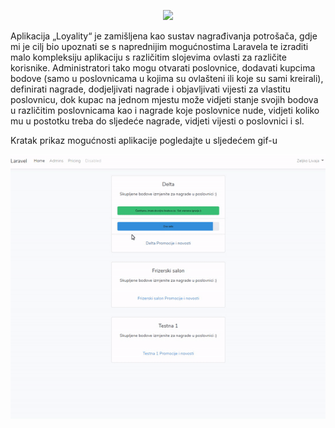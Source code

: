 <p align="center"><img src="https://res.cloudinary.com/dtfbvvkyp/image/upload/v1566331377/laravel-logolockup-cmyk-red.svg" width="400"></p>

Aplikacija „Loyality“ je
zamišljena kao sustav nagrađivanja potrošača, gdje mi je cilj bio upoznati se s naprednijim
mogućnostima Laravela te izraditi malo kompleksiju aplikaciju s različitim slojevima ovlasti za
različite korisnike. Administratori tako mogu otvarati poslovnice, dodavati kupcima bodove (samo u
poslovnicama u kojima su ovlašteni ili koje su sami kreirali), definirati nagrade, dodjeljivati nagrade i
objavljivati vijesti za vlastitu poslovnicu, dok kupac na jednom mjestu može vidjeti stanje svojih
bodova u različitim poslovnicama kao i nagrade koje poslovnice nude, vidjeti koliko mu u postotku
treba do sljedeće nagrade, vidjeti vijesti o poslovnici i sl.

Kratak prikaz mogućnosti aplikacije pogledajte u sljedećem gif-u

![](LYL.gif)
